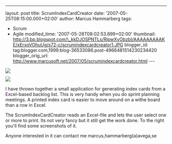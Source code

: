 ---
layout: post
title: ScrumIndexCardCreator
date: '2007-05-25T08:15:00.000+02:00'
author: Marcus Hammarberg
tags:
  - Scrum
  - Agile
modified_time: '2007-05-28T08:02:53.899+02:00'
thumbnail: http://3.bp.blogspot.com/\_kkDJOSPNTLs/RlpwXyObzbI/AAAAAAAAAKE/xErxoVOhuUg/s72-c/scrumindexcardcreator1.JPG
blogger_id: tag:blogger.com,1999:blog-36533086.post-4966481514230234420
blogger_orig_url: http://www.marcusoft.net/2007/05/scrumindexcardcreator.html ---

<div>

<img
src="http://3.bp.blogspot.com/_kkDJOSPNTLs/RlpwXyObzbI/AAAAAAAAAKE/xErxoVOhuUg/s320/scrumindexcardcreator1.JPG"
id="BLOGGER_PHOTO_ID_5069487884480531890"
style="DISPLAY: block; MARGIN: 0px auto 10px; CURSOR: hand; TEXT-ALIGN: center"
data-border="0" /><img
src="http://3.bp.blogspot.com/_kkDJOSPNTLs/RlpwayObzcI/AAAAAAAAAKM/41Mrh7tku_c/s320/scrumindexcardcreator2.JPG"
id="BLOGGER_PHOTO_ID_5069487936020139458"
style="DISPLAY: block; MARGIN: 0px auto 10px; CURSOR: hand; TEXT-ALIGN: center"
data-border="0" />

</div>



<div>

I have thrown together a small application for generating index cards
from a Excel-based backlog list. This is very handy when you do sprint
planning meetings. A printed index card is easier to move around on a
withe board than a row in Excel.

The ScrumIndexCardCreator reads an Excel-file and lets the user select
one or more to print. Its not very fancy but it still get the work done.
To the right you'll find some screenshots of it.

Anyone interested in it can contact me marcus,hammarberg(a)avega,se

</div>
